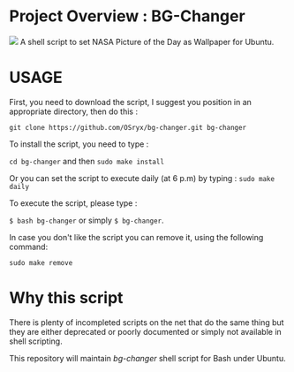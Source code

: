 # Project Overview : BG-Changer

![](https://raw.githubusercontent.com/OSryx/bg-changer/master/rocket.png)
A shell script to set NASA Picture of the Day as Wallpaper for Ubuntu.

# USAGE 

First, you need to download the script, I suggest you position in an appropriate directory, then do this :

`git clone https://github.com/OSryx/bg-changer.git bg-changer`

To install the script, you need to type :

`cd bg-changer` and then `sudo make install`

Or you can set the script to execute daily (at 6 p.m) by typing : `sudo make daily`

To execute the script, please type :

`$ bash bg-changer` or simply `$ bg-changer`.

In case you don't like the script you can remove it, using the following command: 

`sudo make remove`

# Why this script

There is plenty of incompleted scripts on the net that do the same thing but they are either deprecated or poorly documented or simply not available in shell scripting.

This repository will maintain *bg-changer* shell script for Bash under Ubuntu.
